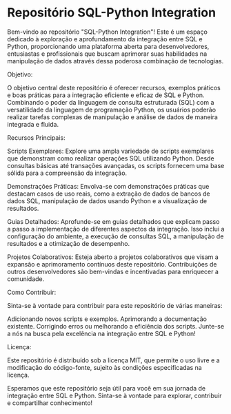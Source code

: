 # Repositório SQL-Python Integration

Bem-vindo ao repositório "SQL-Python Integration"! Este é um espaço dedicado à exploração e aprofundamento da integração entre SQL e Python, proporcionando uma plataforma aberta para desenvolvedores, entusiastas e profissionais que buscam aprimorar suas habilidades na manipulação de dados através dessa poderosa combinação de tecnologias.

Objetivo:

O objetivo central deste repositório é oferecer recursos, exemplos práticos e boas práticas para a integração eficiente e eficaz de SQL e Python. Combinando o poder da linguagem de consulta estruturada (SQL) com a versatilidade da linguagem de programação Python, os usuários poderão realizar tarefas complexas de manipulação e análise de dados de maneira integrada e fluida.

Recursos Principais:

Scripts Exemplares: Explore uma ampla variedade de scripts exemplares que demonstram como realizar operações SQL utilizando Python. Desde consultas básicas até transações avançadas, os scripts fornecem uma base sólida para a compreensão da integração.

Demonstrações Práticas: Envolva-se com demonstrações práticas que destacam casos de uso reais, como a extração de dados de bancos de dados SQL, manipulação de dados usando Python e a visualização de resultados.

Guias Detalhados: Aprofunde-se em guias detalhados que explicam passo a passo a implementação de diferentes aspectos da integração. Isso inclui a configuração do ambiente, a execução de consultas SQL, a manipulação de resultados e a otimização de desempenho.

Projetos Colaborativos: Esteja aberto a projetos colaborativos que visam a expansão e aprimoramento contínuos deste repositório. Contribuições de outros desenvolvedores são bem-vindas e incentivadas para enriquecer a comunidade.

Como Contribuir:

Sinta-se à vontade para contribuir para este repositório de várias maneiras:

Adicionando novos scripts e exemplos.
Aprimorando a documentação existente.
Corrigindo erros ou melhorando a eficiência dos scripts.
Junte-se a nós na busca pela excelência na integração entre SQL e Python!

Licença:

Este repositório é distribuído sob a licença MIT, que permite o uso livre e a modificação do código-fonte, sujeito às condições especificadas na licença.

Esperamos que este repositório seja útil para você em sua jornada de integração entre SQL e Python. Sinta-se à vontade para explorar, contribuir e compartilhar conhecimento!
